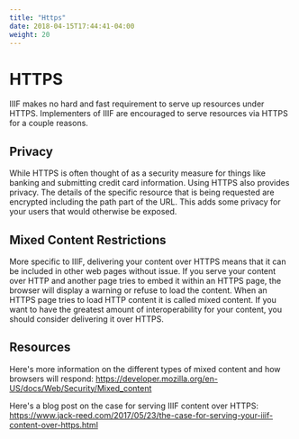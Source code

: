 ```yaml
---
title: "Https"
date: 2018-04-15T17:44:41-04:00
weight: 20
---
```


# HTTPS

IIIF makes no hard and fast requirement to serve up resources under HTTPS. Implementers of IIIF are encouraged to serve resources via HTTPS for a couple reasons.

## Privacy

While HTTPS is often thought of as a security measure for things like banking and submitting credit card information. Using HTTPS also provides privacy. The details of the specific resource that is being requested are encrypted including the path part of the URL. This adds some privacy for your users that would otherwise be exposed.

## Mixed Content Restrictions

More specific to IIIF, delivering your content over HTTPS means that it can be included in other web pages without issue. If you serve your content over HTTP and another page tries to embed it within an HTTPS page, the browser will display a warning or refuse to load the content. When an HTTPS page tries to load HTTP content it is called mixed content. If you want to have the greatest amount of interoperability for your content, you should consider delivering it over HTTPS.

## Resources

Here's more information on the different types of mixed content and how browsers will respond:
https://developer.mozilla.org/en-US/docs/Web/Security/Mixed_content

Here's a blog post on the case for serving IIIF content over HTTPS:
https://www.jack-reed.com/2017/05/23/the-case-for-serving-your-iiif-content-over-https.html
